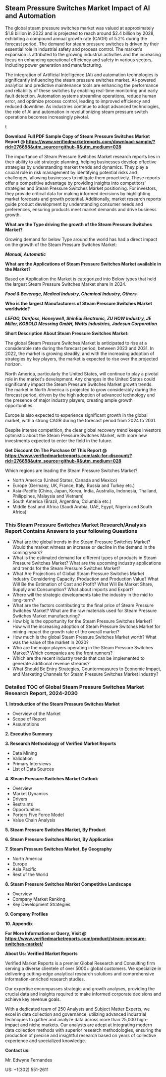 <h2>Steam Pressure Switches Market Impact of AI and Automation</h2><p>The global steam pressure switches market was valued at approximately $1.8 billion in 2022 and is projected to reach around $2.4 billion by 2028, exhibiting a compound annual growth rate (CAGR) of 5.2% during the forecast period. The demand for steam pressure switches is driven by their essential role in industrial safety and process control. The market's expansion is attributed to the growing industrial activities and the increasing focus on enhancing operational efficiency and safety in various sectors, including power generation and manufacturing.</p><p>The integration of Artificial Intelligence (AI) and automation technologies is significantly influencing the steam pressure switches market. AI-powered analytics and predictive maintenance tools are enhancing the performance and reliability of these switches by enabling real-time monitoring and early fault detection. Automation systems streamline operations, reduce human error, and optimize process control, leading to improved efficiency and reduced downtime. As industries continue to adopt advanced technologies, the role of AI and automation in revolutionizing steam pressure switch operations becomes increasingly pivotal.</p>t</p><p id="" class=""><strong>Download Full PDF Sample Copy of Steam Pressure Switches Market Report @ <a href="https://www.verifiedmarketreports.com/download-sample/?rid=276658&utm_source=github-R&utm_medium=028" target="_blank">https://www.verifiedmarketreports.com/download-sample/?rid=276658&utm_source=github-R&utm_medium=028</a></strong></p><p>The importance of&nbsp;Steam Pressure Switches Market research reports lies in their ability to aid strategic planning, helping businesses develop effective strategies by understanding market trends and dynamics. They play a crucial role in risk management by identifying potential risks and challenges, allowing businesses to mitigate them proactively. These reports offer a competitive advantage by providing insights into competitors' strategies and Steam Pressure Switches Market positioning. For investors, they provide critical data for making informed decisions by highlighting market forecasts and growth potential. Additionally, market research reports guide product development by understanding consumer needs and preferences, ensuring products meet market demands and drive business growth.</p><p><strong>What are the&nbsp;Type driving the growth of the Steam Pressure Switches Market?</strong></p><p id="" class="">Growing demand for below Type around the world has had a direct impact on the growth of the Steam Pressure Switches Market:</p><em><strong>Manual, Automatic</strong></em></p><strong>What are the&nbsp;Applications&nbsp;of Steam Pressure Switches Market available in the Market?</strong></p><p id="" class="">Based on Application the Market is categorized into Below types that held the largest Steam Pressure Switches Market share In 2024.</p><em><strong>Food & Beverage, Medical Industry, Chemical Industry, Others</strong></em></p><strong>Who is the largest Manufacturers of Steam Pressure Switches Market worldwide?</strong></p><p><em><strong>LEFOO, Danfoss, Honeywell, ShinEui Electronic, ZU HOW Industry, JE Miller, KOBOLD Messring GmbH, Watts Industries, Jadesun Corporation</strong></em></p><p id="" class=""><strong>Short Description About Steam Pressure Switches Market:</strong></p><p>The global Steam Pressure Switches Market is anticipated to rise at a considerable rate during the forecast period, between 2023 and 2031. In 2022, the market is growing steadily, and with the increasing adoption of strategies by key players, the market is expected to rise over the projected horizon.</p><p>North America, particularly the United States, will continue to play a pivotal role in the market's development. Any changes in the United States could significantly impact the Steam Pressure Switches Market growth trends. The market in North America is projected to grow considerably during the forecast period, driven by the high adoption of advanced technology and the presence of major industry players, creating ample growth opportunities.</p><p>Europe is also expected to experience significant growth in the global market, with a strong CAGR during the forecast period from 2024 to 2031.</p><p>Despite intense competition, the clear global recovery trend keeps investors optimistic about the Steam Pressure Switches Market, with more new investments expected to enter the field in the future.</p><p id="" class=""><strong>Get Discount On The Purchase Of This Report @ <a href="https://www.verifiedmarketreports.com/ask-for-discount/?rid=276658&utm_source=github-R&utm_medium=028" target="_blank">https://www.verifiedmarketreports.com/ask-for-discount/?rid=276658&utm_source=github-R&utm_medium=028</a></strong></p>Which regions are leading the Steam Pressure Switches Market?</p><ul><li>North America (United States, Canada and Mexico)</li><li>Europe (Germany, UK, France, Italy, Russia and Turkey etc.)</li><li>Asia-Pacific (China, Japan, Korea, India, Australia, Indonesia, Thailand, Philippines, Malaysia and Vietnam)</li><li>South America (Brazil, Argentina, Columbia etc.)</li><li>Middle East and Africa (Saudi Arabia, UAE, Egypt, Nigeria and South Africa)</li></ul><h3 id="" class="">This Steam Pressure Switches Market Research/Analysis Report Contains Answers to your following Questions</h3><ul><li>What are the global trends in the Steam Pressure Switches Market? Would the market witness an increase or decline in the demand in the coming years?</li><li>What is the estimated demand for different types of products in Steam Pressure Switches Market? What are the upcoming industry applications and trends for the Steam Pressure Switches Market?</li><li>What Are Projections of Global Steam Pressure Switches Market Industry Considering Capacity, Production and Production Value? What Will Be the Estimation of Cost and Profit? What Will Be Market Share, Supply and Consumption? What about imports and Export?</li><li>Where will the strategic developments take the industry in the mid to long-term?</li><li>What are the factors contributing to the final price of Steam Pressure Switches Market? What are the raw materials used for Steam Pressure Switches Market manufacturing?</li><li>How big is the opportunity for the Steam Pressure Switches Market? How will the increasing adoption of Steam Pressure Switches Market for mining impact the growth rate of the overall market?</li><li>How much is the global Steam Pressure Switches Market worth? What was the value of the market In 2020?</li><li>Who are the major players operating in the Steam Pressure Switches Market? Which companies are the front runners?</li><li>Which are the recent industry trends that can be implemented to generate additional revenue streams?</li><li>What Should Be Entry Strategies, Countermeasures to Economic Impact, and Marketing Channels for Steam Pressure Switches Market Industry?</li></ul><h3 id="" class="">Detailed TOC of Global Steam Pressure Switches Market Research Report, 2024-2030</h3><p id="" class=""><strong>1. Introduction of the Steam Pressure Switches Market</strong></p><ul><li>Overview of the Market</li><li>Scope of Report</li><li>Assumptions</li></ul><p id="" class=""><strong>2. Executive Summary</strong></p><p id="" class=""><strong>3. Research Methodology of Verified Market Reports</strong></p><ul><li>Data Mining</li><li>Validation</li><li>Primary Interviews</li><li>List of Data Sources</li></ul><p id="" class=""><strong>4. Steam Pressure Switches Market Outlook</strong></p><ul><li>Overview</li><li>Market Dynamics</li><li>Drivers</li><li>Restraints</li><li>Opportunities</li><li>Porters Five Force Model</li><li>Value Chain Analysis</li></ul><p id="" class=""><strong>5. Steam Pressure Switches Market, By Product</strong></p><p id="" class=""><strong>6. Steam Pressure Switches Market, By Application</strong></p><p id="" class=""><strong>7. Steam Pressure Switches Market, By Geography</strong></p><ul><li>North America</li><li>Europe</li><li>Asia Pacific</li><li>Rest of the World</li></ul><p id="" class=""><strong>8. Steam Pressure Switches Market Competitive Landscape</strong></p><ul><li>Overview</li><li>Company Market Ranking</li><li>Key Development Strategies</li></ul><p id="" class=""><strong>9. Company Profiles</strong></p><p id="" class=""><strong>10. Appendix</strong></p><p id="" class=""><strong>For More Information or Query, Visit @ <a href="https://www.verifiedmarketreports.com/product/steam-pressure-switches-market/" target="_blank">https://www.verifiedmarketreports.com/product/steam-pressure-switches-market/</a></strong></p><p id="" class=""><strong>About Us: Verified Market Reports</strong></p><p id="" class="">Verified Market Reports is a premier Global Research and Consulting firm serving a diverse clientele of over 5000+ global customers. We specialize in delivering cutting-edge analytical research solutions and comprehensive information-enriched research studies.</p><p id="" class="">Our expertise encompasses strategic and growth analyses, providing the crucial data and insights required to make informed corporate decisions and achieve key revenue goals.</p><p id="" class="">With a dedicated team of 250 Analysts and Subject Matter Experts, we excel in data collection and governance, utilizing advanced industrial techniques to gather and analyze data across more than 25,000 high-impact and niche markets. Our analysts are adept at integrating modern data collection methods with superior research methodologies, ensuring the production of precise and insightful research based on years of collective experience and specialized knowledge.</p><p id="" class=""><strong>Contact us:</strong></p><p id="" class="">Mr. Edwyne Fernandes</p><p id="" class="">US: +1(302) 551-2611</p>